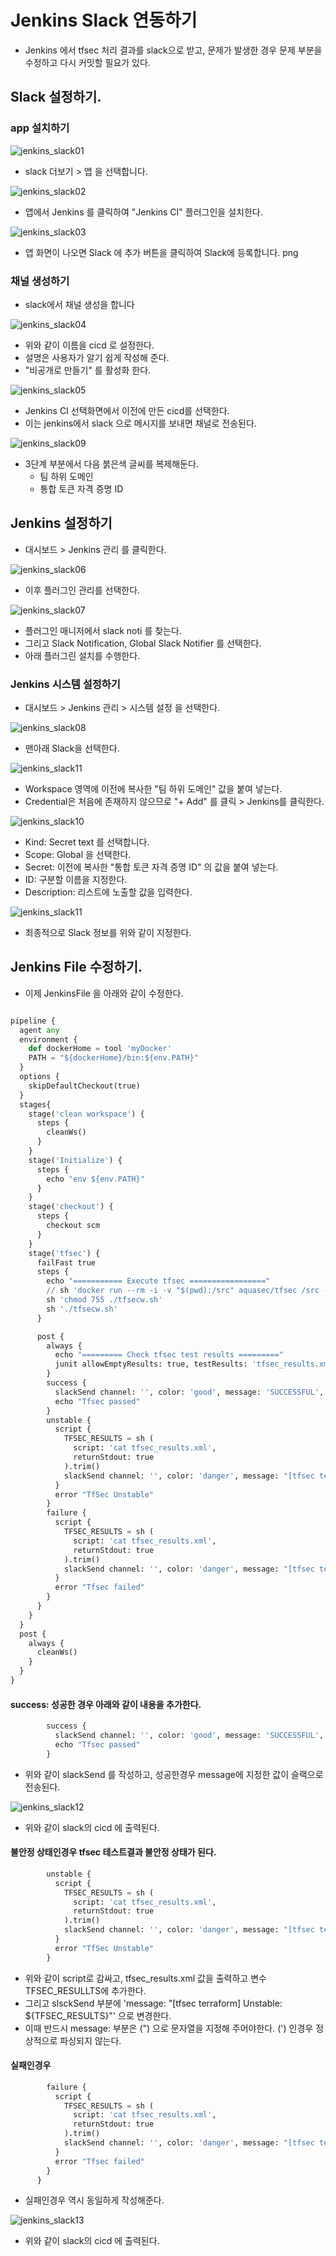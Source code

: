 # Jenkins Slack 연동하기 

- Jenkins 에서 tfsec 처리 결과를 slack으로 받고, 문제가 발생한 경우 문제 부분을 수정하고 다시 커밋할 필요가 있다. 

## Slack 설정하기. 

### app 설치하기 

![jenkins_slack01](imgs/jenkins_slack01.png)

- slack 더보기 > 앱 을 선택합니다. 

![jenkins_slack02](imgs/jenkins_slack02.png)

- 앱에서 Jenkins 를 클릭하여 "Jenkins CI" 플러그인을 설치한다. 

![jenkins_slack03](imgs/jenkins_slack03.png)

- 앱 화면이 나오면 Slack 에 추가 버튼을 클릭하여 Slack에 등록합니다. png

### 채널 생성하기 

- slack에서 채널 생성을 합니다 

![jenkins_slack04](imgs/jenkins_slack04.png)

- 위와 같이 이름을 cicd 로 설정한다. 
- 설명은 사용자가 알기 쉽게 작성해 준다. 
- "비공개로 만들기" 를 활성화 한다. 

![jenkins_slack05](imgs/jenkins_slack05.png)

- Jenkins CI 선택화면에서 이전에 만든 cicd를 선택한다. 
- 이는 jenkins에서 slack 으로 메시지를 보내면 채널로 전송된다.

![jenkins_slack09](imgs/jenkins_slack09.png)

- 3단계 부분에서 다음 붉은색 글씨를 복제해둔다. 
  - 팀 하위 도메인
  - 통합 토큰 자격 증명 ID

## Jenkins 설정하기 

- 대시보드 > Jenkins 관리 를 클릭한다. 

![jenkins_slack06](imgs/jenkins_slack06.png)

- 이후 플러그인 관리를 선택한다. 

![jenkins_slack07](imgs/jenkins_slack07.png)

- 플러그인 매니저에서 slack noti 를 찾는다. 
- 그리고 Slack Notification, Global Slack Notifier 를 선택한다. 
- 아래 플러그린 설치를 수행한다. 

### Jenkins 시스템 설정하기 

- 대시보드 > Jenkins 관리 > 시스템 설정 을 선택한다. 
  
![jenkins_slack08](imgs/jenkins_slack08.png)

- 맨아래 Slack을 선택한다. 

![jenkins_slack11](imgs/jenkins_slack11.png)

- Workspace 영역에 이전에 복사한 "팀 하위 도메인" 값을 붙여 넣는다. 
- Credential은 처음에 존재하지 않으므로 "+ Add" 를 클릭 > Jenkins를 클릭한다. 

![jenkins_slack10](imgs/jenkins_slack10.png)

- Kind: Secret text 를 선택합니다. 
- Scope: Global 을 선택한다. 
- Secret: 이전에 복사한 "통합 토큰 자격 증명 ID" 의 값을 붙여 넣는다. 
- ID: 구분할 이름을 지정한다. 
- Description: 리스트에 노출할 값을 입력한다. 

![jenkins_slack11](imgs/jenkins_slack11.png)

- 최종적으로 Slack 정보를 위와 같이 지정한다. 

## Jenkins File 수정하기. 

- 이제 JenkinsFile 을 아래와 같이 수정한다. 

```py

pipeline {
  agent any
  environment {
    def dockerHome = tool 'myDocker'
    PATH = "${dockerHome}/bin:${env.PATH}"
  }
  options {
    skipDefaultCheckout(true)
  }
  stages{
    stage('clean workspace') {
      steps {
        cleanWs()
      }
    }
    stage('Initialize') {
      steps {
        echo "env ${env.PATH}"
      }
    }
    stage('checkout') {
      steps {
        checkout scm
      }
    }
    stage('tfsec') {
      failFast true
      steps {
        echo "=========== Execute tfsec ================="
        // sh 'docker run --rm -i -v "$(pwd):/src" aquasec/tfsec /src --no-color'
        sh 'chmod 755 ./tfsecw.sh'
        sh './tfsecw.sh'
      }

      post {
        always { 
          echo "========= Check tfsec test results ========="
          junit allowEmptyResults: true, testResults: 'tfsec_results.xml', skipPublishingChecks: true
        }
        success {
          slackSend channel: '', color: 'good', message: 'SUCCESSFUL', teamDomain: '', tokenCredentialId: 'secret-text'
          echo "Tfsec passed" 
        }
        unstable {
          script {
            TFSEC_RESULTS = sh (
              script: 'cat tfsec_results.xml',
              returnStdout: true
            ).trim()
            slackSend channel: '', color: 'danger', message: "[tfsec terraform] Unstable: ${TFSEC_RESULTS}", teamDomain: '', tokenCredentialId: 'secret-text' 
          }
          error "TfSec Unstable"
        }
        failure {
          script {
            TFSEC_RESULTS = sh (
              script: 'cat tfsec_results.xml',
              returnStdout: true
            ).trim()
            slackSend channel: '', color: 'danger', message: "[tfsec terraform] Failed: ${TFSEC_RESULTS}", teamDomain: '', tokenCredentialId: 'secret-text' 
          }
          error "Tfsec failed"
        }
      }
    }
  }
  post {
    always {
      cleanWs()
    }
  }
}
```

#### success: 성공한 경우 아래와 같이 내용을 추가한다. 

```py
        success {
          slackSend channel: '', color: 'good', message: 'SUCCESSFUL', teamDomain: '', tokenCredentialId: 'secret-text'
          echo "Tfsec passed" 
        }
```

- 위와 같이 slackSend 를 작성하고, 성공한경우 message에 지정한 값이 슬랙으로 전송된다. 
  
![jenkins_slack12](imgs/jenkins_slack12.png)

- 위와 같이 slack의 cicd 에 출력된다. 

#### 불안정 상태인경우 tfsec 테스트결과 불안정 상태가 된다. 

```py
        unstable {
          script {
            TFSEC_RESULTS = sh (
              script: 'cat tfsec_results.xml',
              returnStdout: true
            ).trim()
            slackSend channel: '', color: 'danger', message: "[tfsec terraform] Unstable: ${TFSEC_RESULTS}", teamDomain: '', tokenCredentialId: 'secret-text' 
          }
          error "TfSec Unstable"
        }
```

- 위와 같이 script로 감싸고, tfsec_results.xml 값을 출력하고 변수 TFSEC_RESULLTS에 추가한다. 
- 그리고 slsckSend 부분에 'message: "[tfsec terraform] Unstable: ${TFSEC_RESULTS}"' 으로 변경한다. 
- 이때 반드시 message: 부분은 (") 으로 문자열을 지정해 주어야한다. (') 인경우 정상적으로 파싱되지 않는다. 

#### 실패인경우 

```py
        failure {
          script {
            TFSEC_RESULTS = sh (
              script: 'cat tfsec_results.xml',
              returnStdout: true
            ).trim()
            slackSend channel: '', color: 'danger', message: "[tfsec terraform] Failed: ${TFSEC_RESULTS}", teamDomain: '', tokenCredentialId: 'secret-text' 
          }
          error "Tfsec failed"
        }
      }
```

- 실패인경우 역시 동일하게 작성해준다. 

![jenkins_slack13](imgs/jenkins_slack13.png)

- 위와 같이 slack의 cicd 에 출력된다. 


